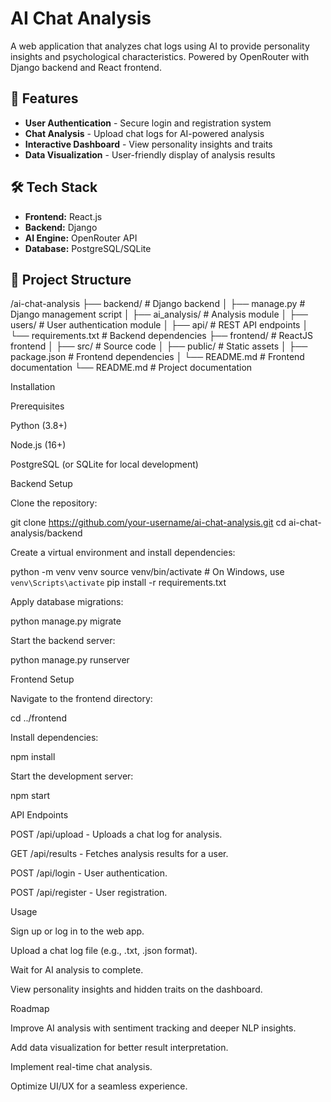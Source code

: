 # AI Chat Analysis

A web application that analyzes chat logs using AI to provide personality insights and psychological characteristics. Powered by OpenRouter with Django backend and React frontend.

## 🌟 Features

- **User Authentication** - Secure login and registration system
- **Chat Analysis** - Upload chat logs for AI-powered analysis
- **Interactive Dashboard** - View personality insights and traits
- **Data Visualization** - User-friendly display of analysis results

## 🛠️ Tech Stack

- **Frontend:** React.js
- **Backend:** Django
- **AI Engine:** OpenRouter API
- **Database:** PostgreSQL/SQLite

## 📁 Project Structure

/ai-chat-analysis
├── backend/                 # Django backend
│   ├── manage.py            # Django management script
│   ├── ai_analysis/         # Analysis module
│   ├── users/               # User authentication module
│   ├── api/                 # REST API endpoints
│   └── requirements.txt     # Backend dependencies
├── frontend/                # ReactJS frontend
│   ├── src/                 # Source code
│   ├── public/              # Static assets
│   ├── package.json         # Frontend dependencies
│   └── README.md            # Frontend documentation
└── README.md                # Project documentation

Installation

Prerequisites

Python (3.8+)

Node.js (16+)

PostgreSQL (or SQLite for local development)

Backend Setup

Clone the repository:

git clone https://github.com/your-username/ai-chat-analysis.git
cd ai-chat-analysis/backend

Create a virtual environment and install dependencies:

python -m venv venv
source venv/bin/activate  # On Windows, use `venv\Scripts\activate`
pip install -r requirements.txt

Apply database migrations:

python manage.py migrate

Start the backend server:

python manage.py runserver

Frontend Setup

Navigate to the frontend directory:

cd ../frontend

Install dependencies:

npm install

Start the development server:

npm start

API Endpoints

POST /api/upload - Uploads a chat log for analysis.

GET /api/results - Fetches analysis results for a user.

POST /api/login - User authentication.

POST /api/register - User registration.

Usage

Sign up or log in to the web app.

Upload a chat log file (e.g., .txt, .json format).

Wait for AI analysis to complete.

View personality insights and hidden traits on the dashboard.

Roadmap

Improve AI analysis with sentiment tracking and deeper NLP insights.

Add data visualization for better result interpretation.

Implement real-time chat analysis.

Optimize UI/UX for a seamless experience.